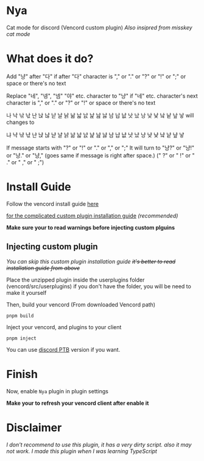 # Nya
Cat mode for discord
(Vencord custom plugin)
*Also insipred from misskey cat mode*

# What does it do?
Add "냥" after "다" if after "다" character is "," or "." or "?" or "!" or ";" or space or there's no text

Replace "네", "넹", "넴" "야" etc. character to "냥" if "네" etc. character's next character is "," or "." or "?" or "!" or space or there's no text

나 낙 낚 낛 난 낝 낞 낟 날 낡 낢 낣 낤 낥 낦 낧 남 납 낪 낫 났 낭 낮 낯 낰 낱 낲 낳 will changes to

냐 냑 냒 냓 냔 냕 냖 냗 냘 냙 냚 냛 냜 냝 냞 냟 냠 냡 냢 냣 냤 냥 냦 냧 냨 냩 냪 냫

If message starts with "?" or "!" or "." or "," or ";"
It will turn to "냥?" or "냥!" or "냥." or "냥,"
(goes same if message is right after space.) (" ?" or " !" or " ." or " ," or " ;")

# Install Guide
Follow the vencord install guide [here](https://docs.vencord.dev/installing/)

[for the complicated custom plugin installation guide](https://docs.vencord.dev/installing/custom-plugins/#_top) *(recommended)*

**Make sure your to read warnings before injecting custom plguins**

## Injecting custom plugin

*You can skip this custom plugin installation guide ~~it's better to read installation guide from above~~*

Place the unzipped plugin inside the userplugins folder (vencord/src/userplugins) if you don't have the folder, you will be need to make it yourself

Then, build your vencord (From downloaded Vencord path)

```shell
pnpm build
```

Inject your vencord, and plugins to your client

```shell
pnpm inject
```

You can use [discord PTB](https://discord.com/api/download/ptb?platform=win) version if you want.

# Finish

Now, enable `Nya` plugin in plugin settings

**Make your to refresh your vencord client after enable it**

# Disclaimer

*I don't recommend to use this plugin, it has a very dirty script. also it may not work. I made this plugin when I was learning TypeScript*

